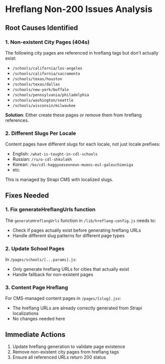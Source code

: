 # Hreflang Non-200 Issues Analysis

## Root Causes Identified

### 1. Non-existent City Pages (404s)

The following city pages are referenced in hreflang tags but don't actually exist:

- `/schools/california/los-angeles`
- `/schools/california/sacramento`
- `/schools/texas/houston`
- `/schools/texas/dallas`
- `/schools/new-york/buffalo`
- `/schools/pennsylvania/philadelphia`
- `/schools/washington/seattle`
- `/schools/wisconsin/milwaukee`

**Solution**: Either create these pages or remove them from hreflang references.

### 2. Different Slugs Per Locale

Content pages have different slugs for each locale, not just locale prefixes:

- English: `/what-is-taught-in-cdl-schools`
- Russian: `/ru/o-cdl-shkolakh`
- Korean: `/ko/cdl-haggyoeseoneun-mueos-eul-galeuchimniga`
- etc.

This is managed by Strapi CMS with localized slugs.

## Fixes Needed

### 1. Fix generateHreflangUrls function

The `generateHreflangUrls` function in `/lib/hreflang-config.js` needs to:

- Check if pages actually exist before generating hreflang URLs
- Handle different slug patterns for different page types

### 2. Update School Pages

In `/pages/schools/[...params].js`:

- Only generate hreflang URLs for cities that actually exist
- Handle fallback for non-existent pages

### 3. Content Page Hreflang

For CMS-managed content pages in `/pages/[slug].jsx`:

- The hreflang URLs are already correctly generated from Strapi localizations
- No changes needed here

## Immediate Actions

1. Update hreflang generation to validate page existence
2. Remove non-existent city pages from hreflang tags
3. Ensure all referenced URLs return 200 status
